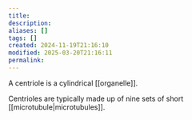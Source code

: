 ```yaml
---
title: 
description: 
aliases: []
tags: []
created: 2024-11-19T21:16:10
modified: 2025-03-20T21:16:11
permalink:
---
```


A centriole is a cylindrical [[organelle]].

Centrioles are typically made up of nine sets of short [[microtubule|microtubules]].
